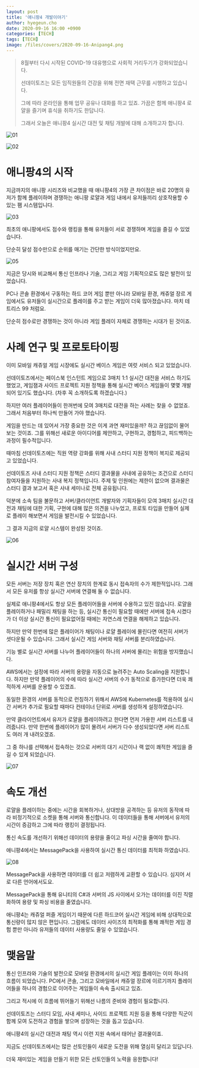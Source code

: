 ```yaml
---
layout: post
title: '애니팡4 개발이야기'
author: hyegeun.cho
date: 2020-09-16 16:00 +0900
categories: [TECH]
tags: [TECH]
image: /files/covers/2020-09-16-Anipang4.png
---
```


>8월부터 다시 시작된 COVID-19 대유행으로 사회적 거리두기가 강화되었습니다. 
>
>선데이토즈는 모든 임직원들의 건강을 위해 전면 재택 근무를 시행하고 있습니다.
>
>그에 따라 온라인을 통해 업무 공유나 대화를 하고 있죠. 가끔은 함께 애니팡4 로얄을 즐기며 휴식을 취하기도 한답니다. 
>
>그래서 오늘은 애니팡4 실시간 대전 및 채팅 개발에 대해 소개하고자 합니다.

![01](/files/images/2020-09-16-Anipang4/01.png)

![02](/files/images/2020-09-16-Anipang4/02.png)

# 애니팡4의 시작

지금까지의 애니팡 시리즈와 비교했을 때 애니팡4의 가장 큰 차이점은 바로 20명의 유저가 함께 플레이하며 경쟁하는 애니팡 로얄과 게임 내에서 유저들끼리 상호작용할 수 있는 팸 시스템입니다.

![03](/files/images/2020-09-16-Anipang4/03.png)

최초의 애니팡에서도 점수와 랭킹을 통해 유저들이 서로 경쟁하며 게임을 즐길 수 있었습니다. 

단순히 달성 점수만으로 순위를 매기는 간단한 방식이었지만요.

![05](/files/images/2020-09-16-Anipang4/05.png)

지금은 당시와 비교해서 통신 인프라나 기술, 그리고 게임 기획적으로도 많은 발전이 있었습니다. 

PC나 콘솔 환경에서 구동하는 하드 코어 게임 뿐만 아니라 모바일 환경, 캐쥬얼 장르 게임에서도 유저들이 실시간으로 플레이를 주고 받는 게임이 더욱 많아졌습니다. 마치 테트리스 99 처럼요. 

단순히 점수로만 경쟁하는 것이 아니라 게임 플레이 자체로 경쟁하는 시대가 된 것이죠.

# 사례 연구 및 프로토타이핑

이미 모바일 캐쥬얼 게임 시장에도 실시간 베이스 게임은 여럿 서비스 되고 있었습니다. 

선데이토즈에서는 페이스북 인스턴트 게임으로 3매치 1:1 실시간 대전을 서비스 하기도 했었고, 게임잼과 사이드 프로젝트 지원 정책을 통해 실시간 베이스 게임들이 몇몇 개발되어 있기도 했습니다. (차후 꼭 소개하도록 하겠습니다.)

하지만 여러 플레이어들이 한꺼번에 모여 3매치로 대전을 하는 사례는 찾을 수 없었죠. 그래서 처음부터 하나씩 만들어 가야 했습니다.

게임을 만드는 데 있어서 가장 중요한 것은 이게 과연 재미있을까? 하고 끊임없이 물어보는 것이죠. 그를 위해선 새로운 아이디어를 제안하고, 구현하고, 경험하고, 피드백하는 과정이 필수적입니다. 

때마침 선데이토즈에는 직원 역량 강화를 위해 사내 스터디 지원 정책이 복지로 제공되고 있었습니다. 

선데이토즈 사내 스터디 지원 정책은 스터디 결과물을 사내에 공유하는 조건으로 스터디 참여자들을 지원하는 사내 복지 정책입니다. 주제 및 인원에는 제한이 없으며 결과물은 스터디 결과 보고서 혹은 사내 세미나로 전체 공유됩니다.

덕분에 소속 팀을 불문하고 서버/클라이언트 개발자와 기획자들이 모여 3매치 실시간 대전과 채팅에 대한 기획, 구현에 대해 많은 의견을 나누었고, 프로토 타입을 만들어 실제로 플레이 해보면서 게임을 발전시킬 수 있었습니다.

그 결과 지금의 로얄 시스템이 완성된 것이죠.

![06](/files/images/2020-09-16-Anipang4/06.png)

# 실시간 서버 구성

모든 서버는 저장 장치 혹은 연산 장치의 한계로 동시 접속자의 수가 제한적입니다. 그래서 모든 유저를 항상 실시간 서버에 연결해 둘 수 없습니다. 

실제로 애니팡4에서도 항상 모든 플레이어들을 서버에 수용하고 있진 않습니다. 로얄을 플레이하거나 패밀리 채팅을 하는 등, 실시간 통신이 필요할 때에만 서버에 접속 시켰다가 더 이상 실시간 통신이 필요없어질 때에는 자연스레 연결을 해제하고 있습니다.

하지만 만약 한번에 많은 플레이어가 채팅이나 로얄 플레이에 몰린다면 여전히 서버가 셧다운될 수 있습니다. 그래서 실시간 게임 서버와 채팅 서버를 분리하였습니다.

기능 별로 실시간 서버를 나누어 플레이어들이 하나의 서버에 몰리는 위험을 방지했습니다.

AWS에서는 설정에 따라 서버의 용량을 자동으로 늘려주는 Auto Scaling을 지원합니다. 하지만 만약 플레이어의 수에 따라  실시간 서버의 수가 동적으로 증가한다면 더욱 쾌적하게 서버를 운용할 수 있겠죠.

동일한 환경의 서버를 동적으로 런칭하기 위해서 AWS에 Kubernetes를 적용하여 실시간 서버가 추가로 필요할 때마다 컨테이너 단위로 서버를 생성하게 설정하였습니다.

만약 클라이언트에서 유저가 로얄을 플레이하려고 한다면 먼저 가용한 서버 리스트를 내려줍니다. 만약 한번에 플레이어가 많이 몰려서 서버가 다수 생성되었다면 서버 리스트도 여러 개 내려오겠죠. 

그 중 하나를 선택해서 접속하는 것으로 서버의 대기 시간이나 랙 없이 쾌적한 게임을 즐 길 수 있게 되었습니다.

![07](/files/images/2020-09-16-Anipang4/07.png)

# 속도 개선

로얄을 플레이하는 중에는 시간을 회복하거나, 상대방을 공격하는 등 유저의 동작에 따라 비정기적으로 소켓을 통해 서버와 통신합니다. 이 데이터들을 통해 서버에서 유저의 시간이 증감하고 그에 따라 랭킹이 결정됩니다.

통신 속도를 개선하기 위해선 데이터의 용량을 줄이고 파싱 시간을 줄여야 합니다.

애니팡4에서는 MessagePack을 사용하여 실시간 통신 데이터를 최적화 하였습니다.

![08](/files/images/2020-09-16-Anipang4/08.png)

MessagePack을 사용하면 데이터를 더 쉽고 저렴하게 교환할 수 있습니다. 심지어 서로 다른 언어에서도요. 

MessagePack을 통해 유니티의 C#과 서버의 JS 사이에서 오가는 데이터를 이진 직렬화하여 용량 및 파싱 비용을 줄였습니다.

애니팡4는 캐쥬얼 퍼즐 게임이기 때문에 다른 하드코어 실시간 게임에 비해 상대적으로 통신량이 많지 않은 편입니다. 그럼에도 데이터 사이즈의 최적화를 통해 쾌적한 게임 경험 뿐만 아니라 유저들의 데이터 사용량도 줄일 수 있었습니다.

# 맺음말

통신 인프라와 기술의 발전으로 모바일 환경에서의 실시간 게임 플레이는 이미 하나의 흐름이 되었습니다. PC에서 콘솔, 그리고 모바일에서 캐쥬얼 장르에 이르기까지 플레이어들을 하나의 경험으로 이어주는 게임들이 속속 출시되고 있죠. 

그리고 적시에 이 흐름에 뛰어들기 위해선 나름의 준비와 경험이 필요합니다.

선데이토즈는 스터디 모임, 사내 세미나, 사이드 프로젝트 지원 등을 통해 다양한 직군이 함께 모여 도전하고 경험을 쌓으며 성장하는 것을 돕고 있습니다. 

애니팡4의 실시간 대전과 채팅 역시 이런 지원 속에서 태어난 결과물이죠.

지금도 선데이토즈에서는 많은 선토인들이 새로운 도전을 위해 열심히 달리고 있답니다.

더욱 재미있는 게임을 만들기 위한 모든 선토인들의 노력을 응원합니다!